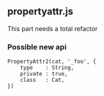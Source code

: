 ## propertyattr.js

This part needs a total refactor


### Possible new api

```
PropertyAttr2(cat, '_foo', {
	type	: String,
	private	: true,
	class	: Cat, 
})
```



